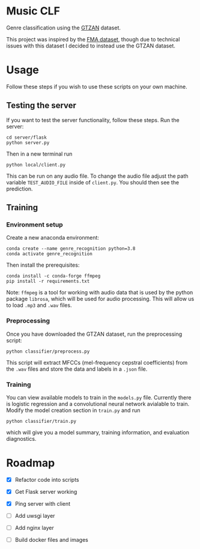 # Music CLF
Genre classification using the [GTZAN](http://marsyas.info/downloads/datasets.html) dataset.

This project was inspired by the [FMA dataset](https://github.com/mdeff/fma), though due to 
technical issues with this dataset I decided to instead use the GTZAN dataset.

# Usage

Follow these steps if you wish to use these scripts on your own machine.

## Testing the server

If you want to test the server functionality, follow these steps. Run the server:

	cd server/flask
	python server.py

Then in a new terminal run 

	python local/client.py

This can be run on any audio file. To change the audio file adjust the path variable `TEST_AUDIO_FILE` inside of `client.py`. You should then see the prediction.

## Training

### Environment setup

Create a new anaconda environment:

	conda create --name genre_recognition python=3.8
	conda activate genre_recognition

Then install the prerequisites:

	conda install -c conda-forge ffmpeg
	pip install -r requirements.txt

Note: `ffmpeg` is a tool for working with audio data that is used by the python package `librosa`, which will be used for audio processing.
This will allow us to load `.mp3` and `.wav` files.

### Preprocessing

Once you have downloaded the GTZAN dataset, run the preprocessing script:

	python classifier/preprocess.py

This script will extract MFCCs (mel-frequency cepstral coefficients) from the `.wav` files and store the 
data and labels in a `.json` file.

### Training

You can view available models to train in the `models.py` file.
Currently there is logistic regression and a convolutional neural network avialable to train.
Modify the model creation section in `train.py` and run

	python classifier/train.py

which will give you a model summary, training information, and evaluation diagnostics. 

# Roadmap

- [x] Refactor code into scripts
- [x] Get Flask server working
- [x] Ping server with client
- [ ] Add uwsgi layer
- [ ] Add nginx layer
- [ ] Build docker files and images

